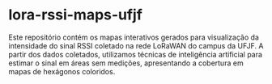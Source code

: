 # lora-rssi-maps-ufjf
Este repositório contém os mapas interativos gerados para visualização da intensidade do sinal RSSI coletado na rede LoRaWAN do campus da UFJF. A partir dos dados coletados, utilizamos técnicas de inteligência artificial para estimar o sinal em áreas sem medições, apresentando a cobertura em mapas de hexágonos coloridos.

